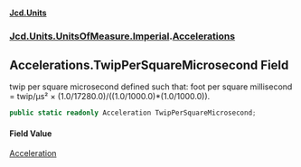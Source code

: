 #### [Jcd.Units](index.md 'index')
### [Jcd.Units.UnitsOfMeasure.Imperial](Jcd.Units.UnitsOfMeasure.Imperial.md 'Jcd.Units.UnitsOfMeasure.Imperial').[Accelerations](Accelerations.md 'Jcd.Units.UnitsOfMeasure.Imperial.Accelerations')

## Accelerations.TwipPerSquareMicrosecond Field

twip per square microsecond defined such that: foot per square millisecond = twip/μs² × (1.0/17280.0)/((1.0/1000.0)*(1.0/1000.0)).

```csharp
public static readonly Acceleration TwipPerSquareMicrosecond;
```

#### Field Value
[Acceleration](Acceleration.md 'Jcd.Units.UnitTypes.Acceleration')